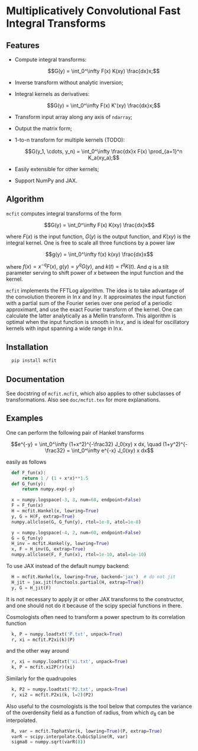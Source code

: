 # Multiplicatively Convolutional Fast Integral Transforms


## Features

* Compute integral transforms:

  $$G(y) = \int_0^\infty F(x) K(xy) \frac{dx}x;$$

* Inverse transform without analytic inversion;
* Integral kernels as derivatives:

  $$G(y) = \int_0^\infty F(x) K'(xy) \frac{dx}x;$$

* Transform input array along any axis of `ndarray`;
* Output the matrix form;
* 1-to-n transform for multiple kernels (TODO):

  $$G(y_1, \cdots, y_n) = \int_0^\infty \frac{dx}x F(x) \prod_{a=1}^n K_a(xy_a);$$

* Easily extensible for other kernels;
* Support NumPy and JAX.


## Algorithm

`mcfit` computes integral transforms of the form

  $$G(y) = \int_0^\infty F(x) K(xy) \frac{dx}x$$

where $F(x)$ is the input function, $G(y)$ is the output function, and
$K(xy)$ is the integral kernel.
One is free to scale all three functions by a power law

  $$g(y) = \int_0^\infty f(x) k(xy) \frac{dx}x$$

where $f(x)=x^{-q} F(x)$, $g(y)=y^q G(y)$, and $k(t)=t^q K(t)$.
And $q$ is a tilt parameter serving to shift power of $x$ between the
input function and the kernel.

`mcfit` implements the FFTLog algorithm.
The idea is to take advantage of the convolution theorem in $\ln x$ and
$\ln y$.
It approximates the input function with a partial sum of the Fourier
series over one period of a periodic approximant, and use the exact
Fourier transform of the kernel.
One can calculate the latter analytically as a Mellin transform.
This algorithm is optimal when the input function is smooth in $\ln x$,
and is ideal for oscillatory kernels with input spanning a wide range in
$\ln x$.


## Installation

```sh
  pip install mcfit
```


## Documentation

See docstring of `mcfit.mcfit`, which also applies to other
subclasses of transformations.
Also see `doc/mcfit.tex` for more explanations.


## Examples

One can perform the following pair of Hankel transforms

  $$e^{-y} = \int_0^\infty (1+x^2)^{-\frac32} J_0(xy) x dx, \quad (1+y^2)^{-\frac32} = \int_0^\infty e^{-x} J_0(xy) x dx$$

easily as follows
```python
  def F_fun(x):
      return 1 / (1 + x*x)**1.5
  def G_fun(y):
      return numpy.exp(-y)

  x = numpy.logspace(-3, 3, num=60, endpoint=False)
  F = F_fun(x)
  H = mcfit.Hankel(x, lowring=True)
  y, G = H(F, extrap=True)
  numpy.allclose(G, G_fun(y), rtol=1e-8, atol=1e-8)

  y = numpy.logspace(-4, 2, num=60, endpoint=False)
  G = G_fun(y)
  H_inv = mcfit.Hankel(y, lowring=True)
  x, F = H_inv(G, extrap=True)
  numpy.allclose(F, F_fun(x), rtol=1e-10, atol=1e-10)
```

To use JAX instead of the default numpy backend:
```python
  H = mcfit.Hankel(x, lowring=True, backend='jax')  # do not jit
  H_jit = jax.jit(functools.partial(H, extrap=True))
  y, G = H_jit(F)
```
It is not necessary to apply jit or other JAX transforms to the
constructor, and one should not do it because of the scipy special
functions in there.

Cosmologists often need to transform a power spectrum to its correlation
function
```python
  k, P = numpy.loadtxt('P.txt', unpack=True)
  r, xi = mcfit.P2xi(k)(P)
```
and the other way around
```python
  r, xi = numpy.loadtxt('xi.txt', unpack=True)
  k, P = mcfit.xi2P(r)(xi)
```

Similarly for the quadrupoles
```python
  k, P2 = numpy.loadtxt('P2.txt', unpack=True)
  r, xi2 = mcfit.P2xi(k, l=2)(P2)
```

Also useful to the cosmologists is the tool below that computes the
variance of the overdensity field as a function of radius, from which
$\sigma_8$ can be interpolated.
```python
  R, var = mcfit.TophatVar(k, lowring=True)(P, extrap=True)
  varR = scipy.interpolate.CubicSpline(R, var)
  sigma8 = numpy.sqrt(varR(8))
```
